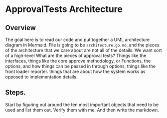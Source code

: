 # ApprovalTests Architecture

## Overview

The goal here is to read our code and put together a UML architecture diagram in Mermaid. File is going to be `architecture.go.md`, and the pieces of the architecture that we care about are not all of the details. We want sort of a high-level What are the pieces of approval tests? Things like the interfaces, things like the core approve methodology, or Functions, the options, and how things can be passed in through options, things like the front loader reporter. things that are about how the system works as opposed to implementation details.


## Steps. 

Start by figuring out around the ten most important objects that need to be used and list them out. Verify them with me. And then write the markdown.

